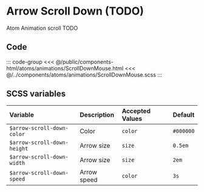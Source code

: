 # Arrow Scroll Down (TODO)
<Badge type="tip">Atom</Badge> <Badge type="info">Animation</Badge> <Badge type="info">scroll</Badge>
<Badge type="danger">TODO</Badge>

## Code

<div class="dev-section">
    <!--@include: ../../public/components-html/atoms/animations/ScrollDownMouse.html -->
</div>

::: code-group
<<< @/public/components-html/atoms/animations/ScrollDownMouse.html
<<< @/../components/atoms/animations/ScrollDownMouse.scss
:::


## SCSS variables

| Variable                    | Description    | Accepted Values | Default   |
|:----------------------------|:---------------|:----------------|:----------|
| `$arrow-scroll-down-color`  | Color          | `color`         | `#000000` |
| `$arrow-scroll-down-height` | Arrow size     | `size`          | `0.5em`   |
| `$arrow-scroll-down-width`  | Arrow size     | `size`          | `2em`     |
| `$arrow-scroll-down-speed`  | Arrow speed    | `color`         | `3s`      |


<style lang="scss">
@import "docs/theme.scss";

$scroll-down-mouse-color: $primary-color;

@import "components/atoms/animations/ScrollDownMouse.scss";
</style>